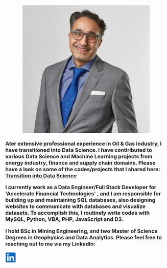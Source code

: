 
  
  <div class="Intro" align="center">
  <a href="https://accelerateshares.com/team/management/">
    <kbd><img align="center" src="hgerami.jpg" /></kbd>
  </a>
</div>
<h3>
<p>
Ater extensive professional experience in Oil & Gas industry, I have transitioned into Data Science. I have contiributed to various Data Science and Machine Learning projects from energy industry, finance and supply chain domains. Please have a look on some of the codes/projects that I shared here:<br>
  <a href="DataAnalytics/README.md">      Transition into Data Science </a>
</p>
<p> I currently work as a Data Engineer/Full Stack Developer for 'Accelerate Financial Technologies' , and I am responsible for building up and maintaining SQL databases, also designing websites to communicate with databases and visualize datasets. To accomplish this, I routinely write codes with MySQL, Python, VBA, PHP, JavaScript and D3.
<p> I hold BSc in Mining Engineering, and two Master of Science Degrees in Geophysics and Data Analytics. Please feel free to reaching out to me via my LinkedIn: <p>
  <a href="https://www.linkedin.com/in/jeremy-homayoun-gerami-36057930/ ">
  <img align="center" src="LinkedIn.jpg" />
  
  </a>
  
</h3>

